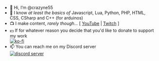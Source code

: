- 👋 Hi, I’m @crazyne55
- 📜 I know *at least the basics of* Javascript, Lua, Python, PHP, HTML, CSS, CSharp and C++ (for arduinos)
- 📺 I make content, *rarely though...* \[ [YouTube](https://www.youtube.com/channel/UCv-kPLOqe308WUazNcSjxtQ) | [Twitch](https://www.twitch.tv/crazyne55) \]
- 💵 If for whatever reason you decide that you'd like to donate to support my work <br>
[![ko-fi](https://ko-fi.com/img/githubbutton_sm.svg)](https://ko-fi.com/O4O47D5CF)
- 📫 You can reach me on my Discord server <br> 
[![discord server](https://discord.com/assets/cb48d2a8d4991281d7a6a95d2f58195e.svg)](https://discord.gg/HCXTq73hfK)
